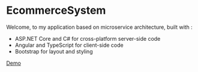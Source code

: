 # EcommerceSystem
Welcome, to my application based on microservice architecture, built with :
   * ASP.NET Core and C# for cross-platform server-side code
* Angular and TypeScript for client-side code
* Bootstrap for layout and styling

[Demo](http://20.107.88.96/) 
